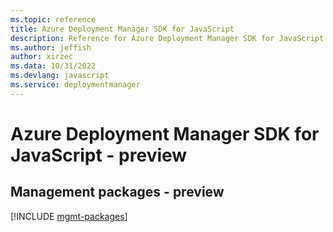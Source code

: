```yaml
---
ms.topic: reference
title: Azure Deployment Manager SDK for JavaScript
description: Reference for Azure Deployment Manager SDK for JavaScript
ms.author: jeffish
author: xirzec
ms.data: 10/31/2022
ms.devlang: javascript
ms.service: deploymentmanager
---
```

# Azure Deployment Manager SDK for JavaScript - preview

## Management packages - preview
[!INCLUDE [mgmt-packages](deployment-manager-mgmt-index.md)]